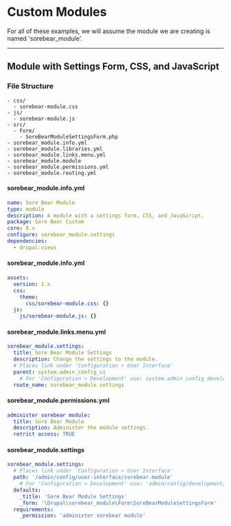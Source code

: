 # Custom Modules

For all of these examples, we will assume the module we are creating is named 'sorebear_module'.

___

## Module with Settings Form, CSS, and JavaScript

### File Structure

```
- css/
  - sorebear-module.css
- js/
  - sorebear-module.js
- src/
  - Form/
    - SoreBearModuleSettingsForm.php
- sorebear_module.info.yml
- sorebear_module.libraries.yml
- sorebear_module.links.menu.yml
- sorebear_module.module
- sorebear_module.permissions.yml
- sorebear_module.routing.yml
```

#### sorebear_module.info.yml
```yml
name: Sore Bear Module
type: module
description: A module with a settings form, CSS, and JavaScript.
package: Sore Bear Custom
core: 8.x
configure: sorebear_module.settings
dependencies:
  - drupal:views
```

#### sorebear_module.info.yml
```yml
assets:
  version: 1.x
  css:
    theme:
      css/sorebear-module.css: {}
  js:
    js/sorebear-module.js: {}
```

#### sorebear_module.links.menu.yml
```yml
sorebear_module.settings:
  title: Sore Bear Module Settings
  description: Change the settings to the module.
  # Places link under 'Configuration > User Interface'
  parent: system.admin_config_ui
    # For 'Configuration > Development' use: system.admin_config_development
  route_name: sorebear_module.settings
```

#### sorebear_module.permissions.yml
```yml
administer sorebear module:
  title: Sore Bear Module
  description: Administer the module settings.
  retrict access: TRUE
```

#### sorebear_module.settings
```yml
sorebear_module.settings:
  # Places link under 'Configuration > User Interface'
  path: '/admin/config/user-interface/sorebear-module'
    # For 'Configuration > Development' use: 'admin/config/development/sorebear-module'
  defaults:
    _title: 'Sore Bear Module Settings'
    _form: '\Drupal\sorebear_module\Form\SoreBearModuleSettingsForm'
  requirements:
    _permission: 'administer sorebear module'
```

